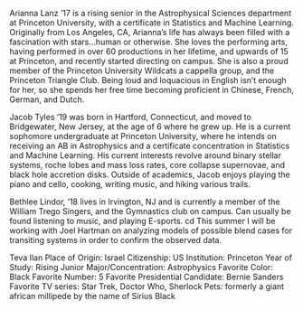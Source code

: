 
Arianna Lanz ’17 is a rising senior in the Astrophysical Sciences department at Princeton University, with a certificate in Statistics and Machine Learning. Originally from Los Angeles, CA, Arianna’s life has always been filled with a fascination with stars…human or otherwise. She loves the performing arts, having performed in over 60 productions in her lifetime, and upwards of 15 at Princeton, and recently started directing on campus. She is also a proud member of the Princeton University Wildcats a cappella group, and the Princeton Triangle Club. Being loud and loquacious in English isn’t enough for her, so she spends her free time becoming proficient in Chinese, French, German, and Dutch. 


Jacob Tyles ’19 was born in Hartford, Connecticut, and moved to Bridgewater, New Jersey, at the age of 6 where he grew up. He is a current sophomore undergraduate at Princeton University, where he intends on receiving an AB in Astrophysics and a certificate concentration in Statistics and Machine Learning. His current interests revolve around binary stellar systems, roche lobes and mass loss rates, core collapse supernovae, and black hole accretion disks. Outside of academics, Jacob enjoys playing the piano and cello, cooking, writing music, and hiking various trails. 

Bethlee Lindor, ’18 lives in Irvington, NJ and is currently a member of the William Trego Singers, and the Gymnastics club on campus. Can usually be found listening to music, and playing E-sports. cd This summer I will be working with Joel Hartman on analyzing models of possible blend cases for transiting systems in order to confirm the observed data.


Teva Ilan
Place of Origin: Israel
Citizenship: US
Institution: Princeton
Year of Study: Rising Junior
Major/Concentration: Astrophysics
Favorite Color: Black
Favorite Number: 5
Favorite Presidential Candidate: Bernie Sanders
Favorite TV series: Star Trek, Doctor Who, Sherlock
Pets: formerly a giant african millipede by the name of Sirius Black
